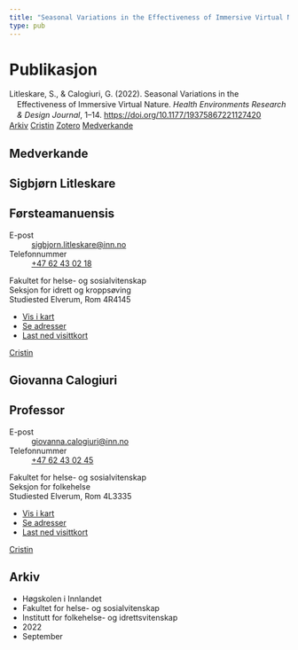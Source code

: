 ```yaml
---
title: "Seasonal Variations in the Effectiveness of Immersive Virtual Nature"
type: pub
---
```

<h1>Publikasjon</h1>
<article id="csl-bib-container-E7TRQMM9" class="csl-bib-container">
  <div class="csl-bib-body" style="line-height: 1.35; padding-left: 1em; text-indent:-1em;">
  <div class="csl-entry">Litleskare, S., &amp; Calogiuri, G. (2022). Seasonal Variations in the Effectiveness of Immersive Virtual Nature. <i>Health Environments Research &amp; Design Journal</i>, 1&#x2013;14. <a href="https://doi.org/10.1177/19375867221127420">https://doi.org/10.1177/19375867221127420</a></div>
</div>
  <div class="csl-bib-buttons">
    <a href="#taxonomy-article-E7TRQMM9" class="csl-bib-button">Arkiv</a>
    <a href="https://app.cristin.no/results/show.jsf?id=2056345" alt="Cristin URL" class="csl-bib-button">Cristin</a>
    <a href="http://zotero.org/groups/5022929/items/E7TRQMM9" alt="Zotero URL" class="csl-bib-button">Zotero</a>
    <a href="#contributors-article-E7TRQMM9" class="csl-bib-button">Medverkande</a>
  </div>
  <div id="csl-bib-meta-container-E7TRQMM9"></div>
</article>
<div id="csl-bib-meta-E7TRQMM9" class="csl-bib-meta">
  <article id="contributors-article-E7TRQMM9" class="contributors-article">
    <h1>Medverkande</h1>
    <div class="personas">
<div class="vrtx-hinn-person-card">
<div class="photo">
<i class="lar la-user-circle missing-person"></i>
</div>
<div class="info">
<hgroup><h1>Sigbjørn Litleskare</h1>
<h2>Førsteamanuensis</h2>
</hgroup><dl>
<dt>E-post</dt>
<dd>
<a href="mailto:sigbjorn.litleskare@inn.no">sigbjorn.litleskare@inn.no</a>
</dd>
<dt>Telefonnummer</dt>
<dd><a href="tel:+4762430218">
+47 62 43 02 18
</a></dd>
</dl>
<p>
Fakultet for helse- og sosialvitenskap<br>
Seksjon for idrett og kroppsøving<br>
Studiested Elverum,
Rom 4R4145
</p>
<ul class="vrtx-hinn-links">
<li><a href="https://www.google.com/maps?q=60.88156,11.53723">Vis i kart</a></li>
<li><a href="https://www.inn.no/finn-en-ansatt/sigbjorn-litleskare.html#vrtx-hinn-addresses">Se adresser</a></li>
<li><a href="https://www.inn.no/finn-en-ansatt/sigbjorn-litleskare.html?vrtx=vcf">Last ned visittkort</a></li>
</ul>
</div>
</div>
<a href="https://app.cristin.no/persons/show.jsf?id=477352" alt="Cristin URL" class="personas-cristin">Cristin</a>
</div> <div class="personas">
<div class="vrtx-hinn-person-card">
<div class="photo">
<i class="lar la-user-circle missing-person"></i>
</div>
<div class="info">
<hgroup><h1>Giovanna Calogiuri</h1>
<h2>Professor</h2>
</hgroup><dl>
<dt>E-post</dt>
<dd>
<a href="mailto:giovanna.calogiuri@inn.no">giovanna.calogiuri@inn.no</a>
</dd>
<dt>Telefonnummer</dt>
<dd><a href="tel:+4762430245">
+47 62 43 02 45
</a></dd>
</dl>
<p>
Fakultet for helse- og sosialvitenskap<br>
Seksjon for folkehelse<br>
Studiested Elverum,
Rom 4L3335
</p>
<ul class="vrtx-hinn-links">
<li><a href="https://www.google.com/maps?q=60.88177,11.53669">Vis i kart</a></li>
<li><a href="https://www.inn.no/finn-en-ansatt/giovanna-calogiuri.html#vrtx-hinn-addresses">Se adresser</a></li>
<li><a href="https://www.inn.no/finn-en-ansatt/giovanna-calogiuri.html?vrtx=vcf">Last ned visittkort</a></li>
</ul>
</div>
</div>
<a href="https://app.cristin.no/persons/show.jsf?id=358086" alt="Cristin URL" class="personas-cristin">Cristin</a>
</div>
  </article>
  <article id="taxonomy-article-E7TRQMM9" class="taxonomy-article">
    <h1>Arkiv</h1>
    <ul>
      <li>Høgskolen i Innlandet</li>
      <li>Fakultet for helse- og sosialvitenskap</li>
      <li>Institutt for folkehelse- og idrettsvitenskap</li>
      <li>2022</li>
      <li>September</li>
    </ul>
  </article>
</div>
